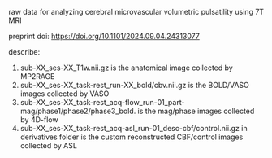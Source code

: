 raw data for analyzing cerebral microvascular volumetric pulsatility using 7T MRI

preprint doi: https://doi.org/10.1101/2024.09.04.24313077

describe:
1. sub-XX_ses-XX_T1w.nii.gz is the anatomical image collected by MP2RAGE
2. sub-XX_ses-XX_task-rest_run-XX_bold/cbv.nii.gz is the BOLD/VASO images collected by VASO
3. sub-XX_ses-XX_task-rest_acq-flow_run-01_part-mag/phase1/phase2/phase3_bold. is the mag/phase images collected by 4D-flow
4. sub-XX_ses-XX_task-rest_acq-asl_run-01_desc-cbf/control.nii.gz in derivatives folder is the custom reconstructed CBF/control images collected by ASL

